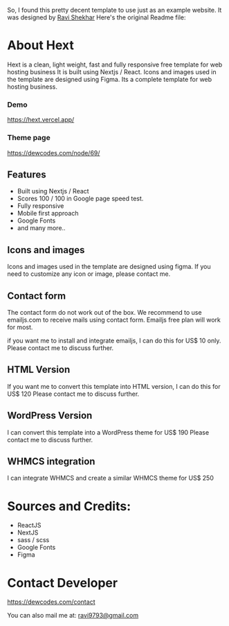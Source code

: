 So, I found this pretty decent template to use just as an example website.  It was designed by [Ravi Shekhar](https://github.com/dewdot)
Here's the original Readme file:

# About Hext
Hext is a clean, light weight, fast and fully responsive free template for web hosting business It is built using Nextjs / React. Icons and images used in the template are designed using Figma.
Its a complete template for web hosting business.


### Demo
https://hext.vercel.app/


### Theme page
https://dewcodes.com/node/69/


## Features
- Built using Nextjs / React
- Scores 100 / 100 in Google page speed test.
- Fully responsive
- Mobile first approach
- Google Fonts
- and many more..


## Icons and images
Icons and images used in the template are designed using figma. If you need to customize any icon or image, please contact me.


## Contact form
The contact form do not work out of the box. We recommend to use emailjs.com to receive mails using contact form.
Emailjs free plan will work for most.

if you want me to install and integrate emailjs, I can do this for US$ 10 only.
Please contact me to discuss further.


## HTML Version
If you want me to convert this template into HTML version, I can do this for US$ 120
Please contact me to discuss further.


## WordPress Version
I can convert this template into a WordPress theme for US$ 190
Please contact me to discuss further.


## WHMCS integration
I can integrate WHMCS and create a similar WHMCS theme for US$ 250


# Sources and Credits:
- ReactJS
- NextJS
- sass / scss
- Google Fonts
- Figma


# Contact Developer
https://dewcodes.com/contact

You can also mail me at: ravi9793@gmail.com